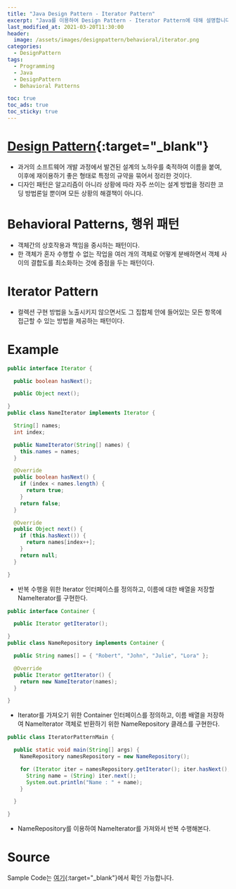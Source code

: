 ```yaml
---
title: "Java Design Pattern - Iterator Pattern"
excerpt: "Java를 이용하여 Design Pattern - Iterator Pattern에 대해 설명합니다."
last_modified_at: 2021-03-20T11:30:00
header:
  image: /assets/images/designpattern/behavioral/iterator.png
categories:
  - DesignPattern
tags:
  - Programming
  - Java
  - DesignPattern
  - Behavioral Patterns

toc: true
toc_ads: true
toc_sticky: true
---
```

# [Design Pattern](../designpattern){:target="_blank"}
- 과거의 소프트웨어 개발 과정에서 발견된 설계의 노하우를 축적하여 이름을 붙여, 이후에 재이용하기 좋은 형태로 특정의 규약을 묶어서 정리한 것이다.
- 디자인 패턴은 알고리즘이 아니라 상황에 따라 자주 쓰이는 설계 방법을 정리한 코딩 방법론일 뿐이며 모든 상황의 해결책이 아니다.

# Behavioral Patterns, 행위 패턴
- 객체간의 상호작용과 책임을 중시하는 패턴이다.
- 한 객체가 혼자 수행할 수 없는 작업을 여러 개의 객체로 어떻게 분배하면서 객체 사이의 결합도를 최소화하는 것에 중점을 두는 패턴이다.

# Iterator Pattern
- 컬렉션 구현 방법을 노출시키지 않으면서도 그 집합체 안에 들어있는 모든 항목에 접근할 수 있는 방법을 제공하는 패턴이다.

# Example
```java
public interface Iterator {

  public boolean hasNext();

  public Object next();

}
public class NameIterator implements Iterator {

  String[] names;
  int index;

  public NameIterator(String[] names) {
    this.names = names;
  }

  @Override
  public boolean hasNext() {
    if (index < names.length) {
      return true;
    }
    return false;
  }

  @Override
  public Object next() {
    if (this.hasNext()) {
      return names[index++];
    }
    return null;
  }

}
```

- 반복 수행을 위한 Iterator 인터페이스를 정의하고, 이름에 대한 배열을 저장할 NameIterator를 구현한다.

```java
public interface Container {

  public Iterator getIterator();

}
public class NameRepository implements Container {

  public String names[] = { "Robert", "John", "Julie", "Lora" };

  @Override
  public Iterator getIterator() {
    return new NameIterator(names);
  }

}
```


- Iterator를 가져오기 위한 Container 인터페이스를 정의하고, 이름 배열을 저장하여 NameIterator 객체로 반환하기 위한 NameRepository 클래스를 구현한다.

```java
public class IteratorPatternMain {

  public static void main(String[] args) {
    NameRepository namesRepository = new NameRepository();

    for (Iterator iter = namesRepository.getIterator(); iter.hasNext();) {
      String name = (String) iter.next();
      System.out.println("Name : " + name);
    }

  }

}
```

- NameRepository를 이용하여 NameIterator를 가져와서 반복 수행해본다.

# Source
Sample Code는 [여기](https://github.com/GracefulSoul/designpattern/tree/master/src/main/java/gracefulsoul/behavioral/iterator){:target="_blank"}에서 확인 가능합니다.